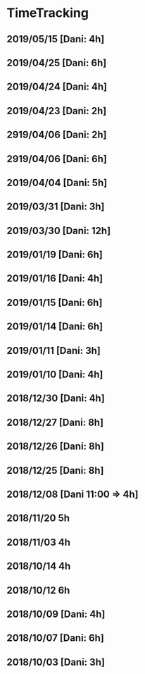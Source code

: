 # TimeTracking

## 2019/05/15 [Dani: 4h]

## 2019/04/25 [Dani: 6h]

## 2019/04/24 [Dani: 4h]

## 2019/04/23 [Dani: 2h]

## 2919/04/06 [Dani: 2h]

## 2919/04/06 [Dani: 6h]

## 2019/04/04 [Dani: 5h]

## 2019/03/31 [Dani: 3h]

## 2019/03/30 [Dani: 12h]

## 2019/01/19 [Dani: 6h]

## 2019/01/16 [Dani: 4h]

## 2019/01/15 [Dani: 6h]

## 2019/01/14 [Dani: 6h]

## 2019/01/11 [Dani: 3h]

## 2019/01/10 [Dani: 4h]

## 2018/12/30 [Dani: 4h]

## 2018/12/27 [Dani: 8h]

## 2018/12/26 [Dani: 8h]

## 2018/12/25 [Dani: 8h]

## 2018/12/08 [Dani 11:00 => 4h]

## 2018/11/20 5h

## 2018/11/03 4h

## 2018/10/14 4h

## 2018/10/12 6h

## 2018/10/09 [Dani: 4h]

## 2018/10/07 [Dani: 6h]

## 2018/10/03 [Dani: 3h]
